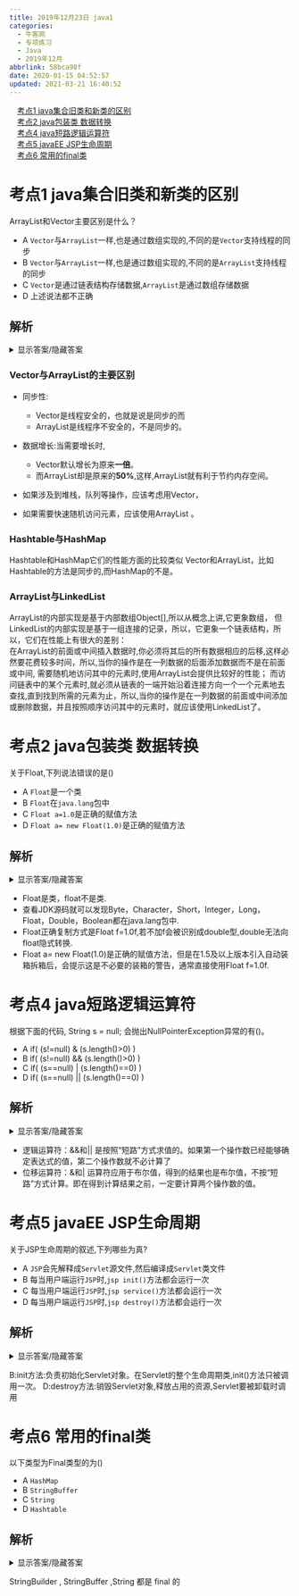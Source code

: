 ```yaml
---
title: 2019年12月23日 java1
categories: 
  - 牛客网
  - 专项练习
  - Java
  - 2019年12月
abbrlink: 58bca98f
date: 2020-01-15 04:52:57
updated: 2021-03-21 16:40:52
---
```

<div id='my_toc'><a href="/exam/58bca98f/#考点1-java集合旧类和新类的区别" class="header_1">考点1 java集合旧类和新类的区别</a>&nbsp;<br><a href="/exam/58bca98f/#考点2-java包装类-数据转换" class="header_1">考点2 java包装类 数据转换</a>&nbsp;<br><a href="/exam/58bca98f/#考点4-java短路逻辑运算符" class="header_1">考点4 java短路逻辑运算符</a>&nbsp;<br><a href="/exam/58bca98f/#考点5-javaEE-JSP生命周期" class="header_1">考点5 javaEE JSP生命周期</a>&nbsp;<br><a href="/exam/58bca98f/#考点6-常用的final类" class="header_1">考点6 常用的final类</a>&nbsp;<br></div>
<style>.header_1{margin-left: 1em;}.header_2{margin-left: 2em;}.header_3{margin-left: 3em;}.header_4{margin-left: 4em;}.header_5{margin-left: 5em;}.header_6{margin-left: 6em;}</style>
<!--more-->
<script>if (navigator.platform.search('arm')==-1){document.getElementById('my_toc').style.display = 'none';}var e,p = document.getElementsByTagName('p');while (p.length>0) {e = p[0];e.parentElement.removeChild(e);}</script>

<!--end-->

# 考点1 java集合旧类和新类的区别
ArrayList和Vector主要区别是什么？
- A `Vector`与`ArrayList`一样,也是通过数组实现的,不同的是`Vector`支持线程的同步
- B `Vector`与`ArrayList`一样,也是通过数组实现的,不同的是`ArrayList`支持线程的同步
- C `Vector`是通过链表结构存储数据,`ArrayList`是通过数组存储数据
- D 上述说法都不正确

## 解析
<details><summary>显示答案/隐藏答案</summary>正确答案: A</details>

### Vector与ArrayList的主要区别
- 同步性:
    - Vector是线程安全的，也就是说是同步的而
    - ArrayList是线程序不安全的，不是同步的。
- 数据增长:当需要增长时,
    - Vector默认增长为原来**一倍**。
    - 而ArrayList却是原来的**50%**,这样,ArrayList就有利于节约内存空间。

- 如果涉及到堆栈，队列等操作，应该考虑用Vector，
- 如果需要快速随机访问元素，应该使用ArrayList 。

###  Hashtable与HashMap 
Hashtable和HashMap它们的性能方面的比较类似
Vector和ArrayList，比如Hashtable的方法是同步的,而HashMap的不是。
### ArrayList与LinkedList
ArrayList的内部实现是基于内部数组Object[],所以从概念上讲,它更象数组，
但LinkedList的内部实现是基于一组连接的记录，所以，它更象一个链表结构，所以，它们在性能上有很大的差别：   
在ArrayList的前面或中间插入数据时,你必须将其后的所有数据相应的后移,这样必然要花费较多时间，所以,当你的操作是在一列数据的后面添加数据而不是在前面或中间,
需要随机地访问其中的元素时,使用ArrayList会提供比较好的性能；
而访问链表中的某个元素时,就必须从链表的一端开始沿着连接方向一个一个元素地去查找,直到找到所需的元素为止，所以,当你的操作是在一列数据的前面或中间添加或删除数据，并且按照顺序访问其中的元素时，就应该使用LinkedList了。

# 考点2 java包装类 数据转换
关于Float,下列说法错误的是()
- A `Float`是一个类
- B `Float`在`java.lang`包中
- C `Float a=1.0`是正确的赋值方法
- D `Float a= new Float(1.0)`是正确的赋值方法

## 解析
<details><summary>显示答案/隐藏答案</summary>正确答案: C</details>

- Float是类，float不是类.
- 查看JDK源码就可以发现Byte，Character，Short，Integer，Long，Float，Double，Boolean都在java.lang包中.
- Float正确复制方式是Float f=1.0f,若不加f会被识别成double型,double无法向float隐式转换.
- Float a= new Float(1.0)是正确的赋值方法，但是在1.5及以上版本引入自动装箱拆箱后，会提示这是不必要的装箱的警告，通常直接使用Float f=1.0f.

# 考点4 java短路逻辑运算符
根据下面的代码,
String s = null;
会抛出NullPointerException异常的有()。
- A if( (s!=null) & (s.length()>0) )
- B if( (s!=null) && (s.length()>0) )
- C if( (s==null) | (s.length()==0) )
- D if( (s==null) || (s.length()==0) )

## 解析
<details><summary>显示答案/隐藏答案</summary>正确答案: AC</details>

- 逻辑运算符：&&和|| 是按照“短路”方式求值的。如果第一个操作数已经能够确定表达式的值，第二个操作数就不必计算了
- 位移运算符：&和| 运算符应用于布尔值，得到的结果也是布尔值，不按“短路”方式计算。即在得到计算结果之前，一定要计算两个操作数的值。

# 考点5 javaEE JSP生命周期
关于JSP生命周期的叙述,下列哪些为真?
- A `JSP`会先解释成`Servlet`源文件,然后编译成`Servlet`类文件
- B 每当用户端运行`JSP`时,`jsp init()`方法都会运行一次
- C 每当用户端运行`JSP`时,`jsp service()`方法都会运行一次
- D 每当用户端运行`JSP`时,`jsp destroy()`方法都会运行一次

## 解析
<details><summary>显示答案/隐藏答案</summary>正确答案: AC</details>

B:init方法:负责初始化Servlet对象。在Servlet的整个生命周期类,init()方法只被调用一次。
D:destroy方法:销毁Servlet对象,释放占用的资源,Servlet要被卸载时调用

# 考点6 常用的final类
以下类型为Final类型的为()
- A `HashMap`
- B `StringBuffer`
- C `String`
- D `Hashtable`

## 解析
<details><summary>显示答案/隐藏答案</summary>正确答案: BC</details>

StringBuilder , StringBuffer ,String 都是 final 的

